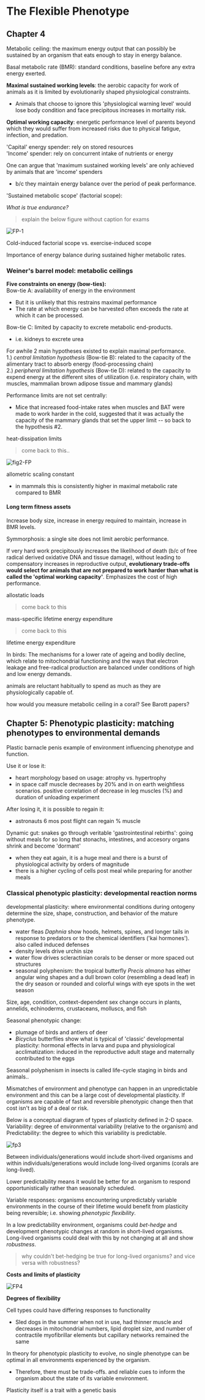 # The Flexible Phenotype

## Chapter 4

Metabolic ceiling: the maximum energy output that can possibly be sustained by an organism that eats enough to stay in energy balance.

Basal metabolic rate (BMR): standard conditions, baseline before any extra energy exerted.

**Maximal sustained working levels**: the aerobic capacity for work of animals as it is limited by evolutionarily shaped physiological constraints.  
- Animals that choose to ignore this 'physiological warning level' would lose body condition and face precipitous increases in mortality risk.

**Optimal working capacity**: energetic performance level of parents beyond which they would suffer from increased risks due to physical fatigue, infection, and predation.

'Capital' energy spender: rely on stored resources  
'Income' spender: rely on concurrent intake of nutrients or energy

One can argue that 'maximum sustained working levels' are only achieved by animals that are 'income' spenders  
- b/c they maintain energy balance over the period of peak performance.

'Sustained metabolic scope' (factorial scope):

*What is true endurance?*

> explain the below figure without caption for exams

![FP-1](https://github.com/emmastrand/EmmaStrand_Notebook/blob/master/Comprehensive-Exams/McWilliams-exam/FP-1.png?raw=true)

Cold-induced factorial scope vs. exercise-induced scope

Importance of energy balance during sustained higher metabolic rates.

### Weiner's barrel model: metabolic ceilings  

**Five constraints on energy (bow-ties):**   
Bow-tie A: availability of energy in the environment  
- But it is unlikely that this restrains maximal performance  
- The rate at which energy can be harvested often exceeds the rate at which it can be processed.

Bow-tie C: limited by capacity to excrete metabolic end-products.  
- i.e. kidneys to excrete urea

For awhile 2 main hypotheses existed to explain maximal performance.  
1.) *central limitation hypothesis* (Bow-tie B): related to the capacity of the alimentary tract to absorb energy (food-processing chain)  
2.) *peripheral limitation hypothesis* (Bow-tie D): related to the capacity to expend energy at the different sites of utilization (i.e. respiratory chain, with muscles, mammalian brown adipose tissue and mammary glands)

Performance limits are not set centrally:  
- Mice that increased food-intake rates when muscles and BAT were made to work harder in the cold, suggested that it was actually the capacity of the mammary glands that set the upper limit -- so back to the hypothesis #2.

heat-dissipation limits
> come back to this..

![fig2-FP](https://github.com/emmastrand/EmmaStrand_Notebook/blob/master/Comprehensive-Exams/McWilliams-exam/FP-2.png?raw=true)

allometric scaling constant  
- in mammals this is consistently higher in maximal metabolic rate compared to BMR  

#### Long term fitness assets

Increase body size, increase in energy required to maintain, increase in BMR levels.

Symmorphosis: a single site does not limit aerobic performance.

If very hard work precipitously increases the likelihood of death (b/c of free radical derived oxidative DNA and tissue damage), without leading to compensatory increases in reproductive output, **evolutionary trade-offs would select for animals that are not prepared to work harder than what is called the 'optimal working capacity'**. Emphasizes the cost of high performance.

allostatic loads
> come back to this

mass-specific lifetime energy expenditure
> come back to this

lifetime energy expenditure

In birds: The mechanisms for a lower rate of ageing and bodily decline, which relate to mitochondrial functioning and the ways that electron leakage and free-radical production are balanced under conditions of high and low energy demands.

animals are reluctant habitually to spend as much as they are physiologically capable of.

how would you measure metabolic ceiling in a coral? See Barott papers?

## Chapter 5: Phenotypic plasticity: matching phenotypes to environmental demands

Plastic barnacle penis example of environment influencing phenotype and function.

Use it or lose it:  
- heart morphology based on usage: atrophy vs. hypertrophy  
- in space calf muscle decreases by 20% and in on earth weightless scenarios. positive correlation of decrease in leg muscles (%) and duration of unloading experiment

After losing it, it is possible to regain it:  
- astronauts 6 mos post flight can regain % muscle

Dynamic gut: snakes go through veritable 'gastrointestinal rebirths': going without meals for so long that stonachs, intestines, and accesory organs shrink and become 'dormant'  
- when they eat again, it is a huge meal and there is a burst of physiological activity by orders of magnitude  
- there is a higher cycling of cells post meal while preparing for another meals

### Classical phenotypic plasticity: developmental reaction norms

developmental plasticity: where environmental conditions during ontogeny determine the size, shape, construction, and behavior of the mature phenotype.  
- water fleas *Daphnia* show hoods, helmets, spines, and longer tails in response to predators or to the chemical identifiers ('kai hormones'). also called induced defenses  
- density levels drive urchin size  
- water flow drives scleractinian corals to be denser or more spaced out structures  
- seasonal polyphenism: the tropical butterfly *Precis almana* has either angular wing shapes and a dull brown color (resembling a dead leaf) in the dry season or rounded and colorful wings with eye spots in the wet season

Size, age, condition, context-dependent sex change occurs in plants, annelids, echinoderms, crustaceans, molluscs, and fish

Seasonal phenotypic change:  
- plumage of birds and antlers of deer  
- *Bicyclus* butterflies show what is typical of 'classic' developmental plasticity: hormonal effects in larva and pupa and physiological acclimatization: induced in the reproductive adult stage and maternally contributed to the eggs

Seasonal polyphenism in insects is called life-cycle staging in birds and animals..

Mismatches of environment and phenotype can happen in an unpredictable environment and this can be a large cost of developmental plasticity. If organisms are capable of fast and reversible phenotypic change then that cost isn't as big of a deal or risk.

Below is a conceptual diagram of types of plasticity defined in 2-D space. Variability: degree of environmental variability (relative to the organism) and Predictability: the degree to which this variability is predictable.

![fp3](https://github.com/emmastrand/EmmaStrand_Notebook/blob/master/Comprehensive-Exams/McWilliams-exam/FP-3.png?raw=true)

Between individuals/generations would include short-lived organisms and within individuals/generations would include long-lived organims (corals are long-lived).

Lower predictability means it would be better for an organism to respond opportunistically rather than seasonally scheduled.

Variable responses: organisms encountering unpredictably variable environments in the course of their lifetime would benefit from plasticity being reversible; i.e. showing *phenotypic flexibility*.

In a low predictability environment, organisms could *bet-hedge* and development phenotypic changes at random in short-lived organisms. Long-lived organisms could deal with this by not changing at all and show *robustness*.

> why couldn't bet-hedging be true for long-lived organisms? and vice versa with robustness?

**Costs and limits of plasticity**

![FP4](https://github.com/emmastrand/EmmaStrand_Notebook/blob/master/Comprehensive-Exams/McWilliams-exam/FP-4.png?raw=true)

**Degrees of flexibility**

Cell types could have differing responses to functionality  
- Sled dogs in the summer when not in use, had thinner muscle and decreases in mitochondrial numbers, lipid droplet size, and number of contractile myofibrillar elements but capillary networks remained the same

In theory for phenotypic plasticity to evolve, no single phenotype can be optimal in all environments experienced by the organism.  
- Therefore, there must be trade-offs. and reliable cues to inform the organism about the state of its variable environment.

Plasticity itself is a trait with a genetic basis
